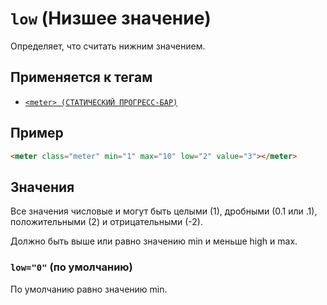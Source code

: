 # `low` (Низшее значение)

Определяет, что считать нижним значением.

## Применяется к тегам

- [`<meter> (СТАТИЧЕСКИЙ ПРОГРЕСС-БАР)`](<../TAGS UI/meter.md>)

## Пример

```html
<meter class="meter" min="1" max="10" low="2" value="3"></meter>
```

## Значения

Все значения числовые и могут быть целыми (1), дробными (0.1 или .1), положительными (2) и отрицательными (-2).

Должно быть выше или равно значению min и меньше high и max.

### `low="0"` (по умолчанию)

По умолчанию равно значению min.
